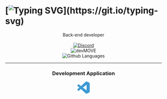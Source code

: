 
# [![Typing SVG](https://readme-typing-svg.herokuapp.com?color=080706&lines=Hi,+How+can+i+help+you+today+?)](https://git.io/typing-svg)
<p align="center">
Back-end developer
<br><br>
<a href="https://discord.com/users/982336501599830067" target="_blank">
<img width="45%" src="https://lanyard.cnrad.dev/api/257152789933719552?theme=dark&bg=151515&borderRadius=5px" alt="Discord"/>
</a>
<br>
                    <img src="https://github-readme-stats.vercel.app/api?username=devMOVE&show_icons=true&theme=dark&hide_border=true&layout=compact&include_all_commits=true&count_private=true,contribs" alt="devMOVE" />

<br>
        <img width="38%" src="https://github-readme-stats.vercel.app/api/top-langs?username=devMOVE&theme=dark&hide_border=true&layout=compact&langs_count=7" alt="Github Languages" />

</p>

<hr>

<h3 align="center">Development Application</h3>

<p align="center"> <a href="https://code.visualstudio.com" target="_blank" rel="noreferrer"> <img src="https://raw.githubusercontent.com/devicons/devicon/55609aa5bd817ff167afce0d965585c92040787a/icons/vscode/vscode-plain.svg" alt="vscode" width="40" 
</p>
 </a> </p>   

